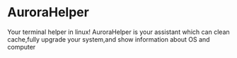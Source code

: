 # AuroraHelper
Your terminal helper in linux!
AuroraHelper is your assistant which can clean cache,fully upgrade your system,and show information about OS and computer
